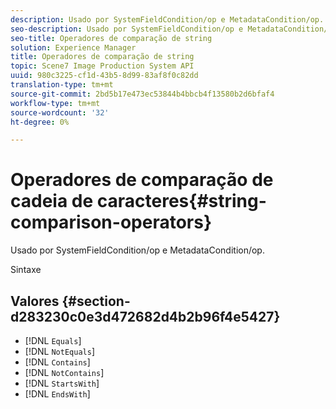 ```yaml
---
description: Usado por SystemFieldCondition/op e MetadataCondition/op.
seo-description: Usado por SystemFieldCondition/op e MetadataCondition/op.
seo-title: Operadores de comparação de string
solution: Experience Manager
title: Operadores de comparação de string
topic: Scene7 Image Production System API
uuid: 980c3225-cf1d-43b5-8d99-83af8f0c82dd
translation-type: tm+mt
source-git-commit: 2bd5b17e473ec53844b4bbcb4f13580b2d6bfaf4
workflow-type: tm+mt
source-wordcount: '32'
ht-degree: 0%

---
```



# Operadores de comparação de cadeia de caracteres{#string-comparison-operators}

Usado por SystemFieldCondition/op e MetadataCondition/op.

Sintaxe

## Valores {#section-d283230c0e3d472682d4b2b96f4e5427}

* [!DNL `Equals`]
* [!DNL `NotEquals`]
* [!DNL `Contains`]
* [!DNL `NotContains`]
* [!DNL `StartsWith`]
* [!DNL `EndsWith`]


